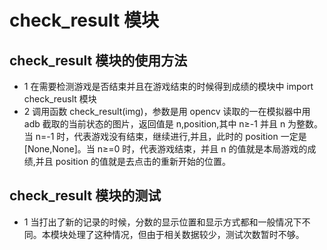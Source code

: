 # check_result 模块

## check_result 模块的使用方法

* 1 在需要检测游戏是否结束并且在游戏结束的时候得到成绩的模块中 import check_reuslt 模块
* 2 调用函数 check_result(img)，参数是用 opencv 读取的一在模拟器中用 adb 截取的当前状态的图片，返回值是 n,position,其中 n≥-1 并且 n 为整数。当 n=-1 时，代表游戏没有结束，继续进行,并且，此时的 position 一定是[None,None]。当 n≥=0 时，代表游戏结束，并且 n 的值就是本局游戏的成绩,并且 position 的值就是去点击的重新开始的位置。

## check_result 模块的测试

* 1 当打出了新的记录的时候，分数的显示位置和显示方式都和一般情况下不同。本模块处理了这种情况，但由于相关数据较少，测试次数暂时不够。
